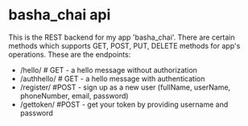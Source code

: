 # basha_chai api

This is the REST backend for my app 'basha_chai'. There are certain methods which supports GET, POST, PUT, DELETE methods
 for app's operations. These are the endpoints: 

 - /hello/ # GET - a hello message without authorization
 - /authhello/ # GET - a hello message with authentication
 - /register/ #POST - sign up as a new user (fullName, userName, phoneNumber, email, password)
 - /gettoken/ #POST - get your token by providing username and password